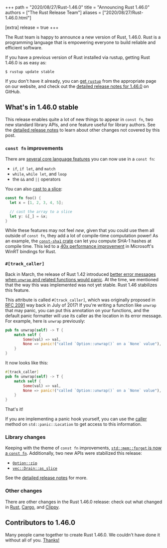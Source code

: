 +++
path = "2020/08/27/Rust-1.46.0"
title = "Announcing Rust 1.46.0"
authors = ["The Rust Release Team"]
aliases = ["2020/08/27/Rust-1.46.0.html"]

[extra]
release = true
+++

The Rust team is happy to announce a new version of Rust, 1.46.0. Rust is a
programming language that is empowering everyone to build reliable and
efficient software.

If you have a previous version of Rust installed via rustup, getting Rust
1.46.0 is as easy as:

```
$ rustup update stable
```

If you don't have it already, you can [get `rustup`][install] from the
appropriate page on our website, and check out the [detailed release notes for
1.46.0][notes] on GitHub.

[install]: https://www.rust-lang.org/tools/install
[notes]: https://github.com/rust-lang/rust/blob/master/RELEASES.md#version-1460-2020-08-27

## What's in 1.46.0 stable

This release enables quite a lot of new things to appear in `const fn`, two
new standard library APIs, and one feature useful for library authors. See
the [detailed release notes][notes] to learn about other changes not covered
by this post.

### `const fn` improvements

There are [several core language features] you can now use in a `const fn`:

* `if`, `if let`, and `match`
* `while`, `while let`, and `loop`
* the `&&` and `||` operators

You can also [cast to a slice][cast-to-slice]:

```rust
const fn foo() {
  let x = [1, 2, 3, 4, 5];

  // cast the array to a slice
  let y: &[_] = &x;
}
```

While these features may not feel *new*, given that you could use them all
outside of `const fn`, they add a lot of compile-time computation power! As
an example, the [`const-sha1` crate][sha1] can let you compute SHA-1 hashes
at compile time. This led to a [40x performance improvement][const-perf] in
Microsoft's WinRT bindings for Rust.

[several core language features]: https://github.com/rust-lang/rust/pull/72437/
[cast-to-slice]: https://github.com/rust-lang/rust/pull/73862/
[sha1]: https://github.com/rylev/const-sha1
[const-perf]: https://github.com/microsoft/winrt-rs/pull/279#issuecomment-668436700


### `#[track_caller]`

Back in March, the release of Rust 1.42 introduced [better error messages when `unwrap` and related functions would panic][better-errors]. At the time, we mentioned that the way
this was implemented was not yet stable. Rust 1.46 stabilizes this feature.

[better-errors]: https://blog.rust-lang.org/2020/03/12/Rust-1.42.html#useful-line-numbers-in-option-and-result-panic-messages

This attribute is called `#[track_caller]`, which was originally proposed in
[RFC 2091][rfc-2091] way back in July of 2017! If you're writing a function
like `unwrap` that may panic, you can put this annotation on your functions,
and the default panic formatter will use its caller as the location in its
error message. For example, here is `unwrap` previously:

```rust
pub fn unwrap(self) -> T {
    match self {
        Some(val) => val,
        None => panic!("called `Option::unwrap()` on a `None` value"),
    }
}
```

It now looks like this:

```rust
#[track_caller]
pub fn unwrap(self) -> T {
    match self {
        Some(val) => val,
        None => panic!("called `Option::unwrap()` on a `None` value"),
    }
}
```

That's it!

If you are implementing a panic hook yourself, you can use the [caller] method
on `std::panic::Location` to get access to this information.

[rfc-2091]: https://github.com/rust-lang/rfcs/pull/2091
[caller]: https://doc.rust-lang.org/stable/std/panic/struct.Location.html#method.caller

### Library changes

Keeping with the theme of `const fn` improvements, [`std::mem::forget` is now
a `const fn`][forget]. Additionally, two new APIs were stabilized this release:

* [`Option::zip`][zip]
* [`vec::Drain::as_slice`][as_slice]

[forget]: https://github.com/rust-lang/rust/pull/73887/
[zip]: https://doc.rust-lang.org/stable/std/option/enum.Option.html#method.zip
[as_slice]:  https://doc.rust-lang.org/stable/std/vec/struct.Drain.html#method.as_slice

See the [detailed release notes][notes] for more.

### Other changes

[relnotes-cargo]: https://doc.rust-lang.org/nightly/cargo/CHANGELOG.html#cargo-146-2020-08-27
[relnotes-clippy]: https://github.com/rust-lang/rust-clippy/blob/master/CHANGELOG.md#rust-146

There are other changes in the Rust 1.46.0 release: check out what changed in
[Rust][notes], [Cargo][relnotes-cargo], and [Clippy][relnotes-clippy].

## Contributors to 1.46.0

Many people came together to create Rust 1.46.0. We couldn't have done it
without all of you. [Thanks!](https://thanks.rust-lang.org/rust/1.46.0/)
